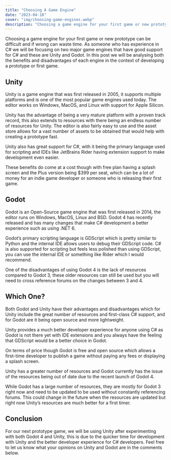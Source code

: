 ```yaml
---
title: "Choosing A Game Engine"
date: "2023-04-18"
cover: "img/choosing-game-engines.webp"
description: "Choosing a game engine for your first game or new prototype can be difficult and if wrong can waste time. In this post we compare two of the major engines from a existing C# developer's perspective."
---
```


Choosing a game engine for your first game or new prototype can be difficult and if wrong can waste time. As someone who has experience in C# we will be focusing on two major game engines that have good support for C# and these are Unity and Godot. In this post we will be analysing both the benefits and disadvantages of each engine in the context of developing a prototype or first game.

## Unity

Unity is a game engine that was first released in 2005, it supports multiple platforms and is one of the most popular game engines used today. The editor works on Windows, MacOS, and Linux with support for Apple Silicon.

Unity has the advantage of being a very mature platform with a proven track record, this also extends to resources with there being an endless number of resources for Unity. The editor is also fairly easy to use and the asset store allows for a vast number of assets to be obtained that would help with creating a prototype fast.

Unity also has great support for C#, with it being the primary language used for scripting and IDEs like JetBrains Rider having extension support to make development even easier.

These benefits do come at a cost though with free plan having a splash screen and the Plus version being $399 per seat, which can be a lot of money for an indie game developer or someone who is releasing their first game.

## Godot

Godot is an Open-Source game engine that was first released in 2014, the editor runs on Windows, MacOS, Linux and BSD. Godot 4 has recently released and has many changes that make C# development a better experience such as using .NET 6.

Godot’s primary scripting language is GDScript which is pretty similar to Python and the internal IDE allows users to debug their GDScript code. C# is also supported for scripting but feels less polished than using GDScript, you can use the internal IDE or something like Rider which I would recommend.

One of the disadvantages of using Godot 4 is the lack of resources compared to Godot 3, these older resources can still be used but you will need to cross reference forums on the changes between 3 and 4.

## Which One?

Both Godot and Unity have their advantages and disadvantages which for Unity include the great number of resources and first-class C# support, and for Godot are it being open source and more lightweight.

Unity provides a much better developer experience for anyone using C# as Godot is not there yet with IDE extensions and you always have the feeling that GDScript would be a better choice in Godot.

On terms of price though Godot is free and open source which allows a first-time developer to publish a game without paying any fees or displaying a splash screen.

Unity has a greater number of resources and Godot currently has the issue of the resources being out of date due to the recent launch of Godot 4.

While Godot has a large number of resources, they are mostly for Godot 3 right now and need to be updated to be used without constantly referencing forums. This could change in the future when the resources are updated but right now Unity’s resources are much better for a first timer.

## Conclusion

For our next prototype game, we will be using Unity after experimenting with both Godot 4 and Unity, this is due to the quicker time for development with Unity and the better developer experience for C# developers. Feel free to let us know what your opinions on Unity and Godot are in the comments below.
